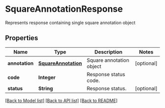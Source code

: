 ﻿
# SquareAnnotationResponse
Represents response containing single square annotation object

## Properties
Name | Type | Description | Notes
------------ | ------------- | ------------- | -------------
**annotation** | [**SquareAnnotation**](SquareAnnotation.md) | Square annotation object | [optional]
**code** | **Integer** | Response status code. | 
**status** | **String** | Response status. | [optional]


[[Back to Model list]](../README.md#documentation-for-models) [[Back to API list]](../README.md#documentation-for-api-endpoints) [[Back to README]](../README.md)


